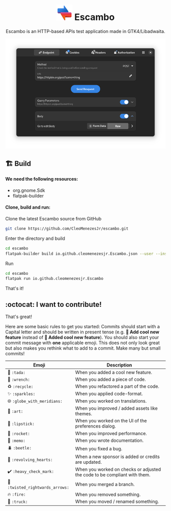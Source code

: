 <!-- Based on Burn My Window README -->
# <center><img src="data/icons/hicolor/scalable/apps/io.github.cleomenezesjr.Escambo.svg" height=50px> Escambo</center>

<p align="center">Escambo is an HTTP-based APIs test application made in GTK4/Libadwaita.</p>

<p align="center">
  <img src ="screenshot.png" /></a>
</p>

## 🏗️ Build

#### We need the following resources:

- org.gnome.Sdk
- flatpak-builder

#### Clone, build and run:

Clone the latest Escambo source from GitHub

```bash
git clone https://github.com/CleoMenezesJr/escambo.git
```

Enter the directory and build

```bash
cd escambo
flatpak-builder build io.github.cleomenezesjr.Escambo.json --user --install --force-clean
```

Run

```bash
cd escambo
flatpak run io.github.cleomenezesjr.Escambo
```

That's it!

## :octocat: I want to contribute!

That's great!

Here are some basic rules to get you started:
Commits should start with a Capital letter and should be written in present tense (e.g. **:tada: Add cool new feature** instead of **:tada: Added cool new feature**).
You should also start your commit message with **one** applicable emoji.
This does not only look great but also makes you rethink what to add to a commit. Make many but small commits!

| Emoji                                                     | Description                                                               |
| --------------------------------------------------------- | ------------------------------------------------------------------------- |
| :tada: `:tada:`                                           | When you added a cool new feature.                                        |
| :wrench: `:wrench:`                                       | When you added a piece of code.                                           |
| :recycle: `:recycle:`                                     | When you refactored a part of the code.                                   |
| :sparkles: `:sparkles:`                                   | When you applied code-format.                                             |
| :globe_with_meridians: `:globe_with_meridians:`           | When you worked on translations.                                          |
| :art: `:art:`                                             | When you improved / added assets like themes.                             |
| :lipstick: `:lipstick:`                                   | When you worked on the UI of the preferences dialog.                      |
| :rocket: `:rocket:`                                       | When you improved performance.                                            |
| :memo: `:memo:`                                           | When you wrote documentation.                                             |
| :beetle: `:beetle:`                                       | When you fixed a bug.                                                     |
| :revolving_hearts: `:revolving_hearts:`                   | When a new sponsor is added or credits are updated.                       |
| :heavy_check_mark: `:heavy_check_mark:`                   | When you worked on checks or adjusted the code to be compliant with them. |
| :twisted_rightwards_arrows: `:twisted_rightwards_arrows:` | When you merged a branch.                                                 |
| :fire: `:fire:`                                           | When you removed something.                                               |
| :truck: `:truck:`                                         | When you moved / renamed something.                                       |

